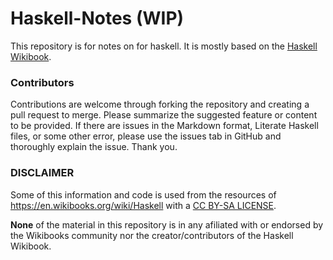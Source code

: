 Haskell-Notes (WIP)
=============

This repository is for notes on for haskell. It is mostly based on the [Haskell Wikibook](https://en.wikibooks.org/wiki/Haskell).


### Contributors

Contributions are welcome through forking the repository and creating a pull request to merge. Please summarize the suggested feature or content to be provided. If there are issues in the Markdown format, Literate Haskell files, or some other error, please use the issues tab in GitHub and thoroughly explain the issue. Thank you.


### DISCLAIMER

Some of this information and code is used from the resources of <https://en.wikibooks.org/wiki/Haskell> with a [CC BY-SA LICENSE](https://creativecommons.org/licenses/by-sa/3.0/).

**None** of the material in this repository is in any afiliated with or endorsed by the Wikibooks community nor the creator/contributors of the Haskell Wikibook.
